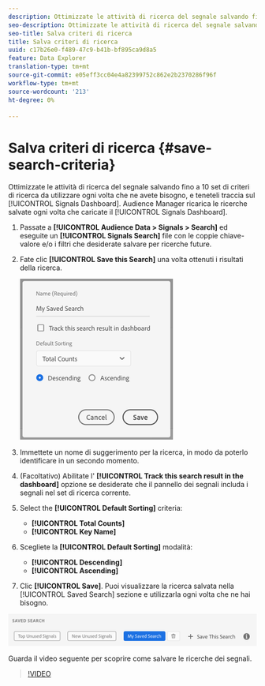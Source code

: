 ```yaml
---
description: Ottimizzate le attività di ricerca del segnale salvando fino a 10 set di criteri di ricerca da utilizzare ogni volta che ne avete bisogno, e teneteli traccia sul dashboard.  Audience Manager ricarica le ricerche salvate ogni volta che caricate il dashboard.
seo-description: Ottimizzate le attività di ricerca del segnale salvando fino a 10 set di criteri di ricerca da utilizzare ogni volta che ne avete bisogno, e teneteli traccia sul dashboard.  Audience Manager ricarica le ricerche salvate ogni volta che caricate il dashboard.
seo-title: Salva criteri di ricerca
title: Salva criteri di ricerca
uuid: c17b26e0-f489-47c9-b41b-bf895ca9d8a5
feature: Data Explorer
translation-type: tm+mt
source-git-commit: e05eff3cc04e4a82399752c862e2b2370286f96f
workflow-type: tm+mt
source-wordcount: '213'
ht-degree: 0%

---
```



# Salva criteri di ricerca {#save-search-criteria}

Ottimizzate le attività di ricerca del segnale salvando fino a 10 set di criteri di ricerca da utilizzare ogni volta che ne avete bisogno, e teneteli traccia sul [!UICONTROL Signals Dashboard].  Audience Manager ricarica le ricerche salvate ogni volta che caricate il [!UICONTROL Signals Dashboard].

1. Passate a **[!UICONTROL Audience Data > Signals > Search]** ed eseguite un **[!UICONTROL Signals Search]** file con le coppie chiave-valore e/o i filtri che desiderate salvare per ricerche future.
1. Fate clic **[!UICONTROL Save this Search]** una volta ottenuti i risultati della ricerca.

   ![Risultato del passaggio](assets/save-search-criteria.png)
1. Immettete un nome di suggerimento per la ricerca, in modo da poterlo identificare in un secondo momento.
1. (Facoltativo) Abilitate l&#39; **[!UICONTROL Track this search result in the dashboard]** opzione se desiderate che il pannello dei segnali includa i segnali nel set di ricerca corrente.
1. Select the **[!UICONTROL Default Sorting]** criteria:
   * **[!UICONTROL Total Counts]**
   * **[!UICONTROL Key Name]**
1. Scegliete la **[!UICONTROL Default Sorting]** modalità:
   * **[!UICONTROL Descending]**
   * **[!UICONTROL Ascending]**
1. Clic **[!UICONTROL Save]**. Puoi visualizzare la ricerca salvata nella [!UICONTROL Saved Search] sezione e utilizzarla ogni volta che ne hai bisogno.

![ricerca salvata](assets/saved-search.png)

Guarda il video seguente per scoprire come salvare le ricerche dei segnali.

>[!VIDEO](https://video.tv.adobe.com/v/25147/)
